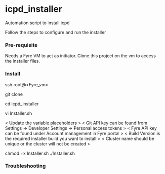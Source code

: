 # icpd_installer
Automation script to install icpd 

Follow the steps to configure and run the installer

### Pre-requisite

Needs a Fyre VM to act as initiator. Clone this project on the vm to access the installer files.

### Install

ssh root@<Fyre_vm>
<enter password>

git clone 

cd icpd_installer

vi Installer.sh

< Update the variable placeholders >
< Git API key can be found from Settings -> Developer Settings -> Personal access tokens >
< Fyre API key can be found under Account management in Fyre portal >
< Build Version is the required installer build you want to install >
< Cluster name should be unique or the cluster will not be created >

chmod +x Installer.sh
./Installer.sh

### Troubleshooting


